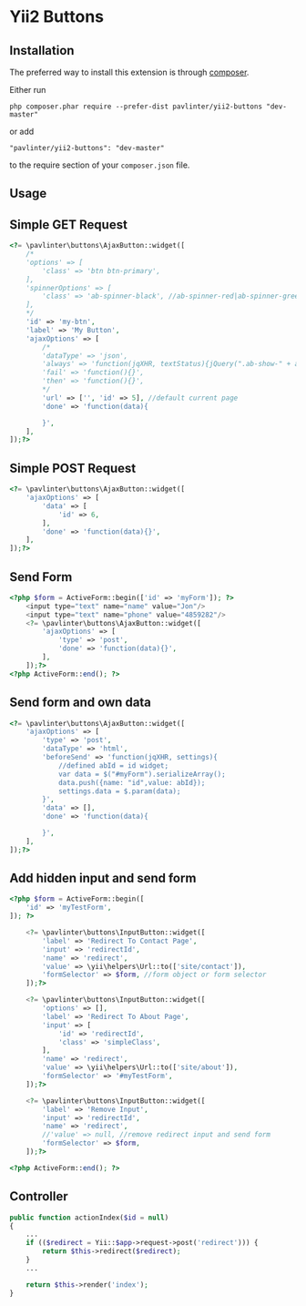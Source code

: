 Yii2 Buttons
================

Installation
------------
The preferred way to install this extension is through [composer](http://getcomposer.org/download/).

Either run

```
php composer.phar require --prefer-dist pavlinter/yii2-buttons "dev-master"
```

or add

```
"pavlinter/yii2-buttons": "dev-master"
```

to the require section of your `composer.json` file.

Usage
-----------------------


Simple GET Request
-----------------------
```php
<?= \pavlinter\buttons\AjaxButton::widget([
    /*
    'options' => [
        'class' => 'btn btn-primary',
    ],
    'spinnerOptions' => [
        'class' => 'ab-spinner-black', //ab-spinner-red|ab-spinner-green|ab-spinner-blue|ab-spinner-white
    ],
    */
    'id' => 'my-btn',
    'label' => 'My Button',
    'ajaxOptions' => [
        /*
        'dataType' => 'json',
        'always' => 'function(jqXHR, textStatus){jQuery(".ab-show-" + abId).hide();jQuery(".ab-hide-" + abId).show();}',
        'fail' => 'function(){}',
        'then' => 'function(){}',
        */
        'url' => ['', 'id' => 5], //default current page
        'done' => 'function(data){

        }',
    ],
]);?>
```
Simple POST Request
-----------------------
```php
<?= \pavlinter\buttons\AjaxButton::widget([
    'ajaxOptions' => [
        'data' => [
            'id' => 6,
        ],
        'done' => 'function(data){}',
    ],
]);?>
```
Send Form
-----------------------
```php
<?php $form = ActiveForm::begin(['id' => 'myForm']); ?>
    <input type="text" name="name" value="Jon"/>
    <input type="text" name="phone" value="4859282"/>
    <?= \pavlinter\buttons\AjaxButton::widget([
        'ajaxOptions' => [
            'type' => 'post',
            'done' => 'function(data){}',
        ],
    ]);?>
<?php ActiveForm::end(); ?>
```
Send form and own data
-----------------------
```php
<?= \pavlinter\buttons\AjaxButton::widget([
    'ajaxOptions' => [
        'type' => 'post',
        'dataType' => 'html',
        'beforeSend' => 'function(jqXHR, settings){
            //defined abId = id widget;
            var data = $("#myForm").serializeArray();
            data.push({name: "id",value: abId});
            settings.data = $.param(data);
        }',
        'data' => [],
        'done' => 'function(data){

        }',
    ],
]);?>
```

Add hidden input and send form
-------------------------------
```php
<?php $form = ActiveForm::begin([
    'id' => 'myTestForm',
]); ?>

    <?= \pavlinter\buttons\InputButton::widget([
        'label' => 'Redirect To Contact Page',
        'input' => 'redirectId',
        'name' => 'redirect',
        'value' => \yii\helpers\Url::to(['site/contact']),
        'formSelector' => $form, //form object or form selector
    ]);?>

    <?= \pavlinter\buttons\InputButton::widget([
        'options' => [],
        'label' => 'Redirect To About Page',
        'input' => [
            'id' => 'redirectId',
            'class' => 'simpleClass',
        ],
        'name' => 'redirect',
        'value' => \yii\helpers\Url::to(['site/about']),
        'formSelector' => '#myTestForm',
    ]);?>

    <?= \pavlinter\buttons\InputButton::widget([
        'label' => 'Remove Input',
        'input' => 'redirectId',
        'name' => 'redirect',
        //'value' => null, //remove redirect input and send form
        'formSelector' => $form,
    ]);?>

<?php ActiveForm::end(); ?>
```

Controller
-------------------------------
```php
public function actionIndex($id = null)
{
    ...
    if (($redirect = Yii::$app->request->post('redirect'))) {
        return $this->redirect($redirect);
    }
    ...

    return $this->render('index');
}
```